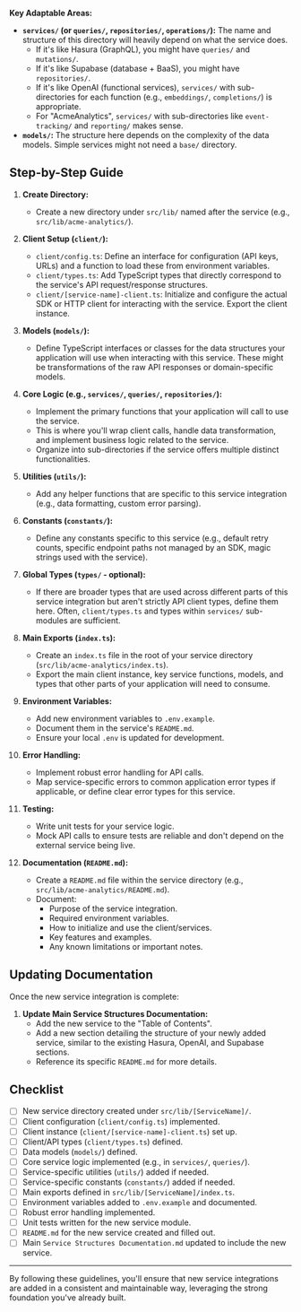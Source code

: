 
**Key Adaptable Areas:**

*   **`services/` (or `queries/`, `repositories/`, `operations/`):** The name and structure of this directory will heavily depend on what the service does.
    *   If it's like Hasura (GraphQL), you might have `queries/` and `mutations/`.
    *   If it's like Supabase (database + BaaS), you might have `repositories/`.
    *   If it's like OpenAI (functional services), `services/` with sub-directories for each function (e.g., `embeddings/`, `completions/`) is appropriate.
    *   For "AcmeAnalytics", `services/` with sub-directories like `event-tracking/` and `reporting/` makes sense.
*   **`models/`:** The structure here depends on the complexity of the data models. Simple services might not need a `base/` directory.

## Step-by-Step Guide

1.  **Create Directory:**
    *   Create a new directory under `src/lib/` named after the service (e.g., `src/lib/acme-analytics/`).

2.  **Client Setup (`client/`):**
    *   `client/config.ts`: Define an interface for configuration (API keys, URLs) and a function to load these from environment variables.
    *   `client/types.ts`: Add TypeScript types that directly correspond to the service's API request/response structures.
    *   `client/[service-name]-client.ts`: Initialize and configure the actual SDK or HTTP client for interacting with the service. Export the client instance.

3.  **Models (`models/`):**
    *   Define TypeScript interfaces or classes for the data structures your application will use when interacting with this service. These might be transformations of the raw API responses or domain-specific models.

4.  **Core Logic (e.g., `services/`, `queries/`, `repositories/`):**
    *   Implement the primary functions that your application will call to use the service.
    *   This is where you'll wrap client calls, handle data transformation, and implement business logic related to the service.
    *   Organize into sub-directories if the service offers multiple distinct functionalities.

5.  **Utilities (`utils/`):**
    *   Add any helper functions that are specific to this service integration (e.g., data formatting, custom error parsing).

6.  **Constants (`constants/`):**
    *   Define any constants specific to this service (e.g., default retry counts, specific endpoint paths not managed by an SDK, magic strings used with the service).

7.  **Global Types (`types/` - optional):**
    *   If there are broader types that are used across different parts of this service integration but aren't strictly API client types, define them here. Often, `client/types.ts` and types within `services/` sub-modules are sufficient.

8.  **Main Exports (`index.ts`):**
    *   Create an `index.ts` file in the root of your service directory (`src/lib/acme-analytics/index.ts`).
    *   Export the main client instance, key service functions, models, and types that other parts of your application will need to consume.

9.  **Environment Variables:**
    *   Add new environment variables to `.env.example`.
    *   Document them in the service's `README.md`.
    *   Ensure your local `.env` is updated for development.

10. **Error Handling:**
    *   Implement robust error handling for API calls.
    *   Map service-specific errors to common application error types if applicable, or define clear error types for this service.

11. **Testing:**
    *   Write unit tests for your service logic.
    *   Mock API calls to ensure tests are reliable and don't depend on the external service being live.

12. **Documentation (`README.md`):**
    *   Create a `README.md` file within the service directory (e.g., `src/lib/acme-analytics/README.md`).
    *   Document:
        *   Purpose of the service integration.
        *   Required environment variables.
        *   How to initialize and use the client/services.
        *   Key features and examples.
        *   Any known limitations or important notes.

## Updating Documentation

Once the new service integration is complete:

1.  **Update Main Service Structures Documentation:**
    *   Add the new service to the "Table of Contents".
    *   Add a new section detailing the structure of your newly added service, similar to the existing Hasura, OpenAI, and Supabase sections.
    *   Reference its specific `README.md` for more details.

## Checklist

-   [ ] New service directory created under `src/lib/[ServiceName]/`.
-   [ ] Client configuration (`client/config.ts`) implemented.
-   [ ] Client instance (`client/[service-name]-client.ts`) set up.
-   [ ] Client/API types (`client/types.ts`) defined.
-   [ ] Data models (`models/`) defined.
-   [ ] Core service logic implemented (e.g., in `services/`, `queries/`).
-   [ ] Service-specific utilities (`utils/`) added if needed.
-   [ ] Service-specific constants (`constants/`) added if needed.
-   [ ] Main exports defined in `src/lib/[ServiceName]/index.ts`.
-   [ ] Environment variables added to `.env.example` and documented.
-   [ ] Robust error handling implemented.
-   [ ] Unit tests written for the new service module.
-   [ ] `README.md` for the new service created and filled out.
-   [ ] Main `Service Structures Documentation.md` updated to include the new service.

---

By following these guidelines, you'll ensure that new service integrations are added in a consistent and maintainable way, leveraging the strong foundation you've already built.
